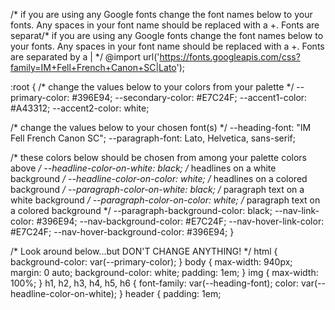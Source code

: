 /* if you are using any Google fonts change the font names below to your fonts. 
Any spaces in your font name should be replaced with a +. 
Fonts are separat/* if you are using any Google fonts change the font names below to your fonts. 
Any spaces in your font name should be replaced with a +. 
Fonts are separated by a | */
@import url('https://fonts.googleapis.com/css?family=IM+Fell+French+Canon+SC|Lato');

:root {
  /* change the values below to your colors from your palette */
  --primary-color: #396E94;
  --secondary-color: #E7C24F;
  --accent1-color: #A43312;
  --accent2-color: white;

  /* change the values below to your chosen font(s) */
  --heading-font: "IM Fell French Canon SC";
  --paragraph-font: Lato, Helvetica, sans-serif;

  /* these colors below should be chosen from among your palette colors above */
  --headline-color-on-white: black;  /* headlines on a white background */ 
  --headline-color-on-color: white; /* headlines on a colored background */ 
  --paragraph-color-on-white: black; /* paragraph text on a white background */ 
  --paragraph-color-on-color: white; /* paragraph text on a colored background */ 
  --paragraph-background-color: black;
  --nav-link-color: #396E94;
  --nav-background-color: #E7C24F;
  --nav-hover-link-color: #E7C24F;
  --nav-hover-background-color: #396E94;
}


/*  Look around below...but DON'T CHANGE ANYTHING! */
html {
  background-color: var(--primary-color);
}
body {
  max-width: 940px;
  margin: 0 auto;
  background-color: white;
  padding: 1em;
}
img {
  max-width: 100%;
}
h1, h2, h3, h4, h5, h6 {
  font-family: var(--heading-font);
  color: var(--headline-color-on-white);
}
header {
  padding: 1em;
